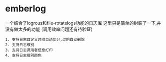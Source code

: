 # emberlog

一个结合了logrous和file-rotatelogs功能的日志库
这里只是简单的封装了一下,并没有做太多的功能
(调用效率问题还有待验证)

````
1. 支持日志自定义时间自动切分,过期自动删除
2. 支持日志级别
3. 支持日志调用者信息打印
4. 支持日志级别颜色
````
